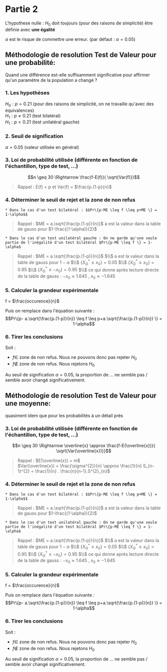 # Partie 2

L'hypothese nulle : $H_{0}$ doit toujours (pour des raisons de simplicité) être définie avec **une égalité**

$\alpha$ est le risque de commettre une erreur. (par défaut : $\alpha = 0.05$)

## Méthodologie de resolution Test de Valeur pour une probabilité: 

Quand une différence est-elle suffisamment significative pour affirmer qu'un paramètre de la
population a changé ?

### 1. Les hypothèses
$H_{0}:p=0.21$ (pour des raisons de simplicité, on ne travaille qu'avec des équivalences)   
$H_{1}:p\neq0.21$ (test bilatéral)   
$H_{1}:p<0.21$ (test unilatéral gauche)   

### 2. Seuil de signification
$\alpha = 0.05$ (valeur utilisée en général)

### 3. Loi de probabilité utilisée (différente en fonction de l'échantillon, type de test, ...)  
$$n \geq 30 \Rightarrow  \frac{f-E(f)}{ \sqrt{Var(f)}}$$

> Rappel : E(f) = p et Var(f) = $\frac{p.(1-p}{n}$

### 4. Déterminer le seuil de rejet et la zone de non refus
    * Dans le cas d'un test bilatéral : $$Pr\{p-ME \leq f \leq p+ME \} = 1-\alpha$$

> Rappel : $ME = a.\sqrt{\frac{p.(1-p)}{n}}$
> a est la valeur dans la table de gauss pour $1-\frac{(1-\alpha)}{2}$

    * Dans le cas d'un test unilatéral gauche : On ne garde qu'une seule partie de l'inégalité d'un test bilatéral $Pr\{p-ME \leq f \} = 1-\alpha$

> Rappel : $ME = a.\sqrt{\frac{p.(1-p)}{n}}$ $\\$
> a est la valeur dans la table de gauss pour $1-\alpha$ $\\$
> $\{X^{*}_{G} \leq x_{0}\} = 0.05$ $\\$
> $\{X^{*}_{G} \geq x_{0}\} = 0.95$ $\\$
> $\{X^{*}_{G} \leq - x_{0}\} = 0.95$ $\\$
> ce qui donne après lecture directe de la table de gauss : $-x_{0} \approx 1.645$ , $x_{0} \approx -1.645$

### 5. Calculer la grandeur expérimentale

f = $\frac{occurence}{n}$

Puis on remplace dans l'équation suivante : $$Pr\{p- a.\sqrt{\frac{p.(1-p)}{n}} \leq f \leq p+a.\sqrt{\frac{p.(1-p)}{n}} \} = 1-\alpha$$


### 6. Tirer les conclusions
Soit : 

* $f \in$ zone de non refus. Nous ne pouvons donc pas rejeter $H_{0}$
* $f \notin$ zone de non refus. Nous rejetons $H_{0}$

Au seuil de signification $\alpha = 0.05$, la proportion de ... ne semble pas / semble avoir changé significativement.


## Méthodologie de resolution Test de Valeur pour une moyenne: 

quasiment idem que pour les probabilités à un détail près

### 3. Loi de probabilité utilisée (différente en fonction de l'échantillon, type de test, ...)  
$$n \geq 30 \Rightarrow \overline{x} \approx \frac{f-E(\overline{x})}{ \sqrt{Var(\overline{x})}}$$

> Rappel : 
> $E(\overline{x}) = m$   
> $Var(\overline{x}) = \frac{\sigma^{2}}{n} \approx \frac{1}{n} S_{n-1}^{2} = \frac{1}{n} . \frac{n}{n-1}.S^{2}_{n}$

### 4. Déterminer le seuil de rejet et la zone de non refus
    * Dans le cas d'un test bilatéral : $$Pr\{p-ME \leq f \leq p+ME \} = 1-\alpha$$

> Rappel : $ME = a.\sqrt{\frac{p.(1-p)}{n}}$
> a est la valeur dans la table de gauss pour $1-\frac{(1-\alpha)}{2}$

    * Dans le cas d'un test unilatéral gauche : On ne garde qu'une seule partie de l'inégalité d'un test bilatéral $Pr\{p-ME \leq f \} = 1-\alpha$

> Rappel : $ME = a.\sqrt{\frac{p.(1-p)}{n}}$ $\\$
> a est la valeur dans la table de gauss pour $1-\alpha$ $\\$
> $\{X^{*}_{G} \leq x_{0}\} = 0.05$ $\\$
> $\{X^{*}_{G} \geq x_{0}\} = 0.95$ $\\$
> $\{X^{*}_{G} \leq - x_{0}\} = 0.95$ $\\$
> ce qui donne après lecture directe de la table de gauss : $-x_{0} \approx 1.645$ , $x_{0} \approx -1.645$

### 5. Calculer la grandeur expérimentale

f = $\frac{occurence}{n}$

Puis on remplace dans l'équation suivante : $$Pr\{p- a.\sqrt{\frac{p.(1-p)}{n}} \leq f \leq p+a.\sqrt{\frac{p.(1-p)}{n}} \} = 1-\alpha$$


### 6. Tirer les conclusions
Soit : 

* $f \in$ zone de non refus. Nous ne pouvons donc pas rejeter $H_{0}$
* $f \notin$ zone de non refus. Nous rejetons $H_{0}$

Au seuil de signification $\alpha = 0.05$, la proportion de ... ne semble pas / semble avoir changé significativement.












